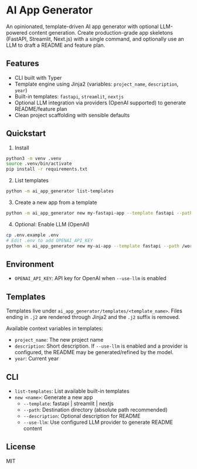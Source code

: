 # AI App Generator

An opinionated, template-driven AI app generator with optional LLM-powered content generation. Create production-grade app skeletons (FastAPI, Streamlit, Next.js) with a single command, and optionally use an LLM to draft a README and feature plan.

## Features
- CLI built with Typer
- Template engine using Jinja2 (variables: `project_name`, `description`, `year`)
- Built-in templates: `fastapi`, `streamlit`, `nextjs`
- Optional LLM integration via providers (OpenAI supported) to generate README/feature plan
- Clean project scaffolding with sensible defaults

## Quickstart

1) Install

```bash
python3 -m venv .venv
source .venv/bin/activate
pip install -r requirements.txt
```

2) List templates

```bash
python -m ai_app_generator list-templates
```

3) Create a new app from a template

```bash
python -m ai_app_generator new my-fastapi-app --template fastapi --path /workspace
```

4) Optional: Enable LLM (OpenAI)

```bash
cp .env.example .env
# Edit .env to add OPENAI_API_KEY
python -m ai_app_generator new my-ai-app --template fastapi --path /workspace --use-llm
```

## Environment
- `OPENAI_API_KEY`: API key for OpenAI when `--use-llm` is enabled

## Templates
Templates live under `ai_app_generator/templates/<template_name>`. Files ending in `.j2` are rendered through Jinja2 and the `.j2` suffix is removed.

Available context variables in templates:
- `project_name`: The new project name
- `description`: Short description. If `--use-llm` is enabled and a provider is configured, the README may be generated/refined by the model.
- `year`: Current year

## CLI
- `list-templates`: List available built-in templates
- `new <name>`: Generate a new app
  - `--template`: fastapi | streamlit | nextjs
  - `--path`: Destination directory (absolute path recommended)
  - `--description`: Optional description for README
  - `--use-llm`: Use configured LLM provider to generate README content

## License
MIT